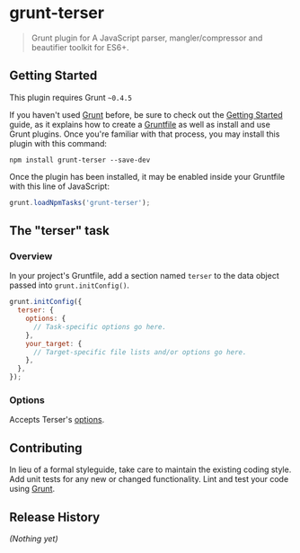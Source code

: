 # grunt-terser

> Grunt plugin for A JavaScript parser, mangler/compressor and beautifier toolkit for ES6+.

## Getting Started
This plugin requires Grunt `~0.4.5`

If you haven't used [Grunt](http://gruntjs.com/) before, be sure to check out the [Getting Started](http://gruntjs.com/getting-started) guide, as it explains how to create a [Gruntfile](http://gruntjs.com/sample-gruntfile) as well as install and use Grunt plugins. Once you're familiar with that process, you may install this plugin with this command:

```shell
npm install grunt-terser --save-dev
```

Once the plugin has been installed, it may be enabled inside your Gruntfile with this line of JavaScript:

```js
grunt.loadNpmTasks('grunt-terser');
```

## The "terser" task

### Overview
In your project's Gruntfile, add a section named `terser` to the data object passed into `grunt.initConfig()`.

```js
grunt.initConfig({
  terser: {
    options: {
      // Task-specific options go here.
    },
    your_target: {
      // Target-specific file lists and/or options go here.
    },
  },
});
```

### Options

Accepts Terser's [options](https://www.npmjs.com/package/terser#minify-options).

## Contributing
In lieu of a formal styleguide, take care to maintain the existing coding style. Add unit tests for any new or changed functionality. Lint and test your code using [Grunt](http://gruntjs.com/).

## Release History
_(Nothing yet)_
